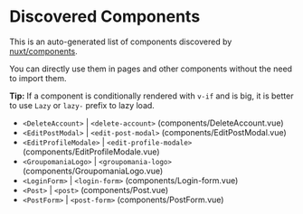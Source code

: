 # Discovered Components

This is an auto-generated list of components discovered by [nuxt/components](https://github.com/nuxt/components).

You can directly use them in pages and other components without the need to import them.

**Tip:** If a component is conditionally rendered with `v-if` and is big, it is better to use `Lazy` or `lazy-` prefix to lazy load.

- `<DeleteAccount>` | `<delete-account>` (components/DeleteAccount.vue)
- `<EditPostModal>` | `<edit-post-modal>` (components/EditPostModal.vue)
- `<EditProfileModale>` | `<edit-profile-modale>` (components/EditProfileModale.vue)
- `<GroupomaniaLogo>` | `<groupomania-logo>` (components/GroupomaniaLogo.vue)
- `<LoginForm>` | `<login-form>` (components/Login-form.vue)
- `<Post>` | `<post>` (components/Post.vue)
- `<PostForm>` | `<post-form>` (components/PostForm.vue)
